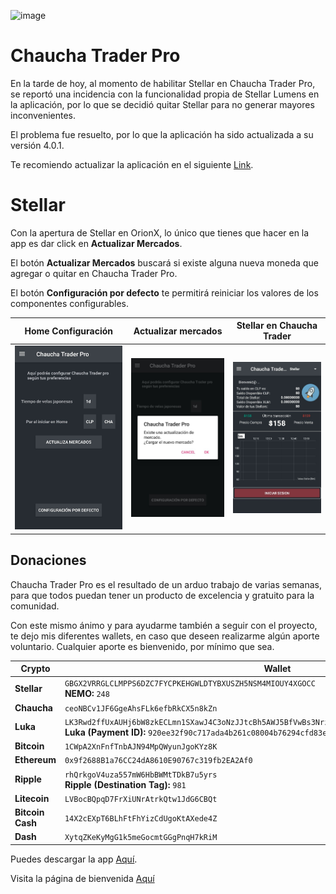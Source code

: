 
![image](https://lh3.googleusercontent.com/Uxld8sMxAlb-NjsAByS4p1KWLqnwlxwmIdOaePJWEPmgQkeSxAuOfjHuEnIz9m72NgU=h150-rw)

# Chaucha Trader Pro

En la tarde de hoy, al momento de habilitar Stellar en Chaucha Trader Pro, se reportó una incidencia con la funcionalidad propia de Stellar Lumens en la aplicación, por lo que se decidió quitar Stellar para no generar mayores inconvenientes.

El problema fue resuelto, por lo que la aplicación ha sido actualizada a su versión 4.0.1.

Te recomiendo actualizar la aplicación en el siguiente [Link](https://play.google.com/store/apps/details?id=com.panterozo.chauchatraderpro).

# Stellar

Con la apertura de Stellar en OrionX, lo único que tienes que hacer en la app es dar click en **Actualizar Mercados**. 

El botón **Actualizar Mercados** buscará si existe alguna nueva moneda que agregar o quitar en Chaucha Trader Pro. 

El botón **Configuración por defecto** te permitirá reiniciar los valores de los componentes configurables.

Home Configuración | Actualizar mercados | Stellar en Chaucha Trader
-----|-------|-------
![image](img/Configuraciones01.jpg) | ![image](img/Configuraciones03.jpg) | ![image](img/StellarLumens.jpg) 

## Donaciones

Chaucha Trader Pro es el resultado de un arduo trabajo de varias semanas, para que todos puedan tener un producto de excelencia y gratuito para la comunidad.

Con este mismo ánimo y para ayudarme también a seguir con el proyecto, te dejo mis diferentes wallets, en caso que deseen realizarme algún aporte voluntario. Cualquier aporte es bienvenido, por mínimo que sea.


Crypto | Wallet
-----|-------
**Stellar** | `GBGX2VRRGLCLMPPS6DZC7FYCPKEHGWLDTYBXUSZH5NSM4MIOUY4XGOCC`<br>**NEMO:** `248`
**Chaucha** | `ceoNBCv1JF6GgeAhsFLk6efbRkCX5n8kZn`
**Luka** | `LK3Rwd2ffUxAUHj6bW8zkECLmn1SXawJ4C3oNzJJtcBh5AWJ5BfVwBs3NrzUxway5tNkcFBF333tR47eQLJXNQ3ECm6XbJV`<br>**Luka (Payment ID):** `920ee32f90c717ada4b261c08004b76294cfd83ed864078de7a30ffa9b94d262`
**Bitcoin** | `1CWpA2XnFnfTnbAJN94MpQWyunJgoKYz8K`
**Ethereum** | `0x9f2688B1a76CC24dA8610E90767c319fb2EA2Af0`
**Ripple** | `rhQrkgoV4uza557mW6HbBWMtTDkB7u5yrs`<br>**Ripple (Destination Tag):** `981`
**Litecoin** | `LVBocBQpqD7FrXiUNrAtrkQtw1JdG6CBQt`
**Bitcoin Cash** | `14X2cEXpT6BLhFtFhYizCdUgoKtAXede4Z`
**Dash** | `XytqZKeKyMgG1k5meGocmtGGgPnqH7kRiM`



Puedes descargar la app [Aquí](https://play.google.com/store/apps/details?id=com.panterozo.chauchatraderpro).

Visita la página de bienvenida [Aquí](https://github.com/panterozo/Donaciones/blob/master/index_prev.md)

